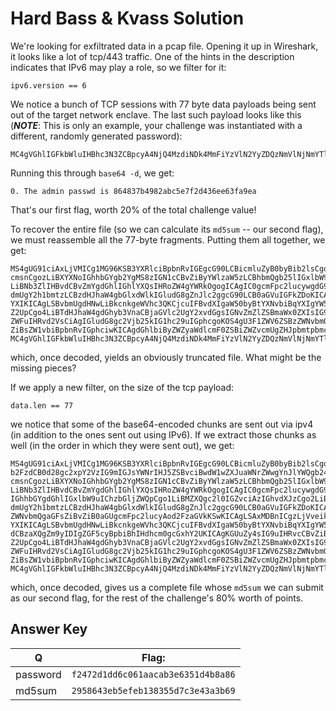 # Hard Bass & Kvass Solution

We're looking for exfiltrated data in a pcap file. Opening it up in Wireshark,
it looks like a lot of tcp/443 traffic. One of the hints in the description
indicates that IPv6 may play a role, so we filter for it:

```
ipv6.version == 6
```

We notice a bunch of TCP sessions with 77 byte data payloads being sent out of
the target network enclave. The last such payload looks like this (***NOTE***:
This is only an example, your challenge was instantiated with a different,
randomly generated password):

```
MC4gVGhlIGFkbWluIHBhc3N3ZCBpcyA4NjQ4MzdiNDk4MmFiYzVlN2YyZDQzNmVlNjNmYTllYQo=
```

Running this through `base64 -d`, we get:

```
0. The admin passwd is 864837b4982abc5e7f2d436ee63fa9ea
```

That's our first flag, worth 20% of the total challenge value!

To recover the entire file (so we can calculate its `md5sum` -- our second
flag), we must reassemble all the 77-byte fragments. Putting them all together,
we get:

```
MS4gUG91ciAxLjVMICg1MG96KSB3YXRlciBpbnRvIGEgcG90LCBicmluZyB0byBib2lsCgoyLiBU
cmsnCgozLiBXYXNoIGhhbGYgb2YgMS8zIGN1cCBvZiByYWlzaW5zLCBhbmQgb25lIGxlbW9uCgo0
LiBNb3ZlIHBvdCBvZmYgdGhlIGhlYXQsIHRoZW4gYWRkOgogICAgIC0gcmFpc2lucywgdG9hc3Qs
dmUgY2h1bmtzLCBzdHJhaW4gbGlxdWlkIGludG8gZnJlc2ggcG90LCB0aGVuIGFkZDoKICAgLSBz
YXIKICAgLSBvbmUgdHNwLiBkcnkgeWVhc3QKCjcuIFBvdXIgaW50byBtYXNvbiBqYXIgYW5kIGxl
Z2UpCgo4LiBTdHJhaW4gdGhyb3VnaCBjaGVlc2UgY2xvdGgsIGNvZmZlZSBmaWx0ZXIsIG9yIGNs
ZWFuIHRvd2VsCiAgIGludG8gc2Vjb25kIG1hc29uIGphcgoKOS4gU3F1ZWV6ZSBzZWNvbmQgaGFs
ZiBsZW1vbiBpbnRvIGphciwKICAgdGhlbiByZWZyaWdlcmF0ZSBiZWZvcmUgZHJpbmtpbmcuCgox
MC4gVGhlIGFkbWluIHBhc3N3ZCBpcyA4NjQ4MzdiNDk4MmFiYzVlN2YyZDQzNmVlNjNmYTllYQo=
```

which, once decoded, yields an obviously truncated file. What might be the
missing pieces?

If we apply a new filter, on the size of the tcp payload:

```
data.len == 77
```

we notice that some of the base64-encoded chunks are sent out via ipv4 (in
addition to the ones sent out using IPv6). If we extract those chunks as well
(in the order in which they were sent out), we get:

```
MS4gUG91ciAxLjVMICg1MG96KSB3YXRlciBpbnRvIGEgcG90LCBicmluZyB0byBib2lsCgoyLiBU
b2FzdCB0d28gc2xpY2VzIG9mIGJsYWNrIHJ5ZSBvciBwdW1wZXJuaWNrZWwgYnJlYWQgb24gJ2Rh
cmsnCgozLiBXYXNoIGhhbGYgb2YgMS8zIGN1cCBvZiByYWlzaW5zLCBhbmQgb25lIGxlbW9uCgo0
LiBNb3ZlIHBvdCBvZmYgdGhlIGhlYXQsIHRoZW4gYWRkOgogICAgIC0gcmFpc2lucywgdG9hc3Qs
IGhhbGYgdGhlIGxlbW9uIChzbGljZWQpCgo1LiBMZXQgc2l0IGZvciAzIGhvdXJzCgo2LiBSZW1v
dmUgY2h1bmtzLCBzdHJhaW4gbGlxdWlkIGludG8gZnJlc2ggcG90LCB0aGVuIGFkZDoKICAgLSBz
ZWNvbmQgaGFsZiBvZiB0aGUgcmFpc2lucyAod2FzaGVkKSwKICAgLSAxMDBnICgzLjVveikgc3Vn
YXIKICAgLSBvbmUgdHNwLiBkcnkgeWVhc3QKCjcuIFBvdXIgaW50byBtYXNvbiBqYXIgYW5kIGxl
dCBzaXQgZm9yIDIgZGF5cyBpbiBhIHdhcm0gcGxhY2UKICAgKGUuZy4sIG9uIHRvcCBvZiBmcmlk
Z2UpCgo4LiBTdHJhaW4gdGhyb3VnaCBjaGVlc2UgY2xvdGgsIGNvZmZlZSBmaWx0ZXIsIG9yIGNs
ZWFuIHRvd2VsCiAgIGludG8gc2Vjb25kIG1hc29uIGphcgoKOS4gU3F1ZWV6ZSBzZWNvbmQgaGFs
ZiBsZW1vbiBpbnRvIGphciwKICAgdGhlbiByZWZyaWdlcmF0ZSBiZWZvcmUgZHJpbmtpbmcuCgox
MC4gVGhlIGFkbWluIHBhc3N3ZCBpcyA4NjQ4MzdiNDk4MmFiYzVlN2YyZDQzNmVlNjNmYTllYQo=
```

which, once decoded, gives us a complete file whose `md5sum` we can submit as
our second flag, for the rest of the challenge's 80% worth of points.

## Answer Key

|    Q     |    Flag:                           |
|----------|------------------------------------|
| password | `f2472d1dd6c061aacab3e6351d4b8a86` |
|  md5sum  | `2958643eb5efeb138355d7c3e43a3b69` |
